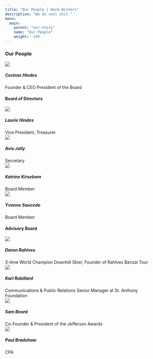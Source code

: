 ```yaml
---
title: "Our People | Warm Winters"
description: "We do cool shit."
menu:
  main:
    parent: "our-story"
    name: "Our People"
    weight: -100
---
```


<h3 class="text-center">Our People</h3>

<div class="people">
  <div class="people__founder">
    <img src="/img/profiles/corinne.jpg">
    <h5>Corinne Hindes</h5>
    <span>Founder &amp; CEO</span>
    <span>President of the Board</span>
  </div>
</div>

<h4 class="text-center">Board of Directors</h4>

<div class="people">
  <div>
    <img src="/img/profiles/laurie.jpg">
    <h5>Laurie Hindes</h5>
    <span>Vice President, Treasurer</span>
  </div>
  <div>
    <img src="/img/profiles/avis.jpg">
    <h5>Avis Jolly</h5>
    <span>Secretary</span>
  </div>
  <div>
    <img src="/img/profiles/katrine.jpg">
    <h5>Katrine Kirsebom</h5>
    <span>Board Member</span>
  </div>
  <div>
    <img src="/img/profiles/yvonne.jpg">
    <h5>Yvonne Saucedo</h5>
    <span>Board Member</span>
  </div>
</div>

<h4 class="text-center">Advisory Board</h4>

<div class="people">
  <div>
    <img src="/img/profiles/daron.jpg">
    <h5>Daron Rahlves</h5>
    <span>3-time World Champion Downhill Skier, Founder of Rahlves Banzai Tour</span>
  </div>
  <div>
    <img src="/img/profiles/karl.jpg">
    <h5>Karl Robillard</h5>
    <span>Communications &amp; Public Relations Senior Manager at St. Anthony Foundation</span>
  </div>
  <div>
    <img src="/img/profiles/sam.jpg">
    <h5>Sam Beard</h5>
    <span>Co-Founder &amp; President of the Jefferson Awards</span>
  </div>
  <div>
    <img src="/img/profiles/paul.jpg">
    <h5>Paul Bradshaw</h5>
    <span>CPA</span>
  </div>
</div>
